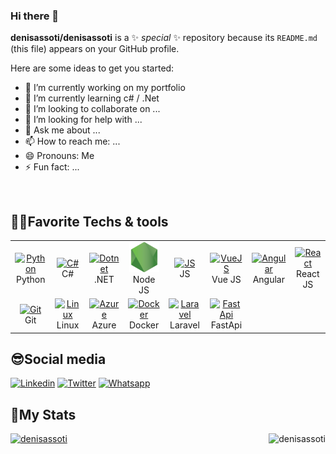 ### Hi there 👋


**denisassoti/denisassoti** is a ✨ _special_ ✨ repository because its `README.md` (this file) appears on your GitHub profile.

Here are some ideas to get you started:

- 🔭 I’m currently working on my portfolio
- 🌱 I’m currently learning c# / .Net
- 👯 I’m looking to collaborate on ...
- 🤔 I’m looking for help with ...
- 💬 Ask me about ...
- 📫 How to reach me: ...
- 😄 Pronouns: Me
- ⚡ Fun fact: ...
<!-- 
<a>
  <img  src="https://github-readme-stats.vercel.app/api/top-langs/?username=denisassoti&hide=php,html&hide_title=true&hide_border=true&layout=compact&langs_count=7&theme=tokyonight" align="left" />
</a> -->


<br>

<h2 align="left" id="denisassoti">👨‍💻Favorite Techs & tools</h2>
<table align="center">
  <tr>
    <td align="center" width="96">
        <a href="#denisassoti">
          <img src="https://upload.wikimedia.org/wikipedia/commons/thumb/c/c3/Python-logo-notext.svg/1200px-Python-logo-notext.svg.png" width="48" height="48" alt="Python" />
        </a>
        <br>Python
    </td>
    <td align="center" width="96">
      <a href="#denisassoti">
        <img src="https://fr.wikipedia.org/wiki/C_sharp#/media/Fichier:C_Sharp_wordmark.svg" width="48" height="48" alt="C#" />
      </a>
      <br>C#
    </td>
    <td align="center" width="96">
        <a href="#denisassoti">
          <img src="https://upload.wikimedia.org/wikipedia/commons/a/a3/.NET_Logo.svg" width="48" height="48" alt="Dotnet" />
        </a>
        <br>.NET
    </td>
     <td align="center" width="96">
      <a href="#denisassoti">
        <img src="https://raw.githubusercontent.com/github/explore/80688e429a7d4ef2fca1e82350fe8e3517d3494d/topics/nodejs/nodejs.png" width="48" height="48" alt="Node JS" />
      </a>
      <br>Node JS
    </td>
    <td align="center" width="96">
      <a href="#denisassoti">
        <img src="https://upload.wikimedia.org/wikipedia/commons/6/6a/JavaScript-logo.png" width="48" height="48" alt="JS" />
      </a>
      <br>JS
    </td>
    <td align="center" width="96">
      <a href="#denisassoti">
        <img src="https://upload.wikimedia.org/wikipedia/commons/thumb/9/95/Vue.js_Logo_2.svg/512px-Vue.js_Logo_2.svg.png" width="48" height="48" alt="VueJS" />
      </a>
      <br>Vue JS
    </td>
    <td align="center" width="96">
      <a href="#denisassoti">
        <img src="https://seeklogo.com/images/A/angular-logo-B76B1CDE98-seeklogo.com.png" width="48" height="48" alt="Angular" />
      </a>
      <br>Angular
    </td>
    <td align="center" width="96">
        <a href="#denisassoti">
          <img src="https://fr.wikipedia.org/wiki/React#/media/Fichier:React-icon.png" width="48" height="48" alt="React" />
        </a>
        <br>React JS
      </td>
  </tr>
  <tr>
   <td align="center" width="96">
      <a href="#denisassoti" >
        <img src="https://upload.wikimedia.org/wikipedia/commons/thumb/3/3f/Git_icon.svg/1200px-Git_icon.svg.png" width="48" height="48" alt="Git" />
      </a>
      <br>Git
    </td>
    <td align="center" width="96">
      <a href="#denisassoti" >
        <img src="https://camo.githubusercontent.com/d7574156c7a1844d3c2907bae0e76254cca759290c08e08a6ef2bd7543c8c0ca/68747470733a2f2f692e6962622e636f2f737331374b47302f63376238313133323437666563643833626439623565643562643366333464352d72656d6f766562672d707265766965772e706e67" width="48" height="48" alt="Linux" />
      </a>
      <br>Linux
    </td>
    <td align="center" width="96">
        <a href="#denisassoti">
          <img src="https://i.ibb.co/jDGr3z0/azure-removebg-preview.png" width="48" height="48" alt="Azure" />
        </a>
        <br>Azure
    </td>
    <td align="center" width="96">
      <a href="#denisassoti">
        <img src="https://www.docker.com/sites/default/files/d8/2019-07/Moby-logo.png" width="48" height="48" alt="Docker" />
      </a>
      <br>Docker
    </td>
    <td align="center" width="96">
        <a href="#denisassoti" >
          <img src="https://upload.wikimedia.org/wikipedia/commons/3/3d/LaravelLogo.png" width="48" height="48" alt="Laravel" />
        </a>
        <br>Laravel
    </td>
    <td align="center" width="96">
      <a href="#denisassoti" >
        <img src="https://seeklogo.com/images/F/fastapi-logo-541BAA112F-seeklogo.com.png" width="48" height="48" alt="FastApi" />
      </a>
      <br>FastApi
    </td>
  </tr>
</table>

<h2 align="left" id="denisassoti">😎Social media</h2>

[![Linkedin](https://img.shields.io/badge/linkedin-%230077B5.svg?&style=for-the-badge&logo=linkedin&logoColor=white)](https://www.linkedin.com/in/denisassoti/) 
[![Twitter](https://img.shields.io/badge/twitter-%231DA1F2.svg?&style=for-the-badge&logo=twitter&logoColor=white)](https://www.twitter.com/denisassoti/) 
[![Whatsapp](https://img.shields.io/badge/WHATSAPP-25D366?&style=for-the-badge&logo=whatsapp&logoColor=white)](+33616578792?text=cc)

<h2 align="left" id="denisassoti">🤖My Stats</h2>
<a href="#denisassoti-title">
  <img src="https://github-readme-stats.vercel.app/api?username=denisassoti&show_icons=true&theme=react&include_all_commits=true&count_private=true" alt="denisassoti"  />
</a> <a href="#denisassoti-title">
  <img src="https://github-readme-stats.vercel.app/api/top-langs/?username=denisassoti&layout=compact" alt="denisassoti" align="right" />
</a>

